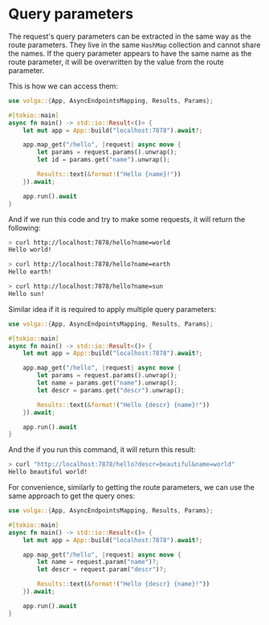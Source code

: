 # Query parameters

The request's query parameters can be extracted in the same way as the route parameters. They live in the same `HashMap` collection and cannot share the names. If the query parameter appears to have the same name as the route parameter, it will be overwritten by the value from the route parameter.

This is how we can access them:
```rust
use volga::{App, AsyncEndpointsMapping, Results, Params};

#[tokio::main]
async fn main() -> std::io::Result<()> {
    let mut app = App::build("localhost:7878").await?;

    app.map_get("/hello", |request| async move {
        let params = request.params().unwrap();
        let id = params.get("name").unwrap();

        Results::text(&format!("Hello {name}!"))
    }).await;

    app.run().await
}
```
And if we run this code and try to make some requests, it will return the following:
```bash
> curl http://localhost:7878/hello?name=world
Hello world!

> curl http://localhost:7878/hello?name=earth
Hello earth!

> curl http://localhost:7878/hello?name=sun
Hello sun!
```
Similar idea if it is required to apply multiple query parameters:
```rust
use volga::{App, AsyncEndpointsMapping, Results, Params};

#[tokio::main]
async fn main() -> std::io::Result<()> {
    let mut app = App::build("localhost:7878").await?;

    app.map_get("/hello", |request| async move {
        let params = request.params().unwrap();
        let name = params.get("name").unwrap();
        let descr = params.get("descr").unwrap();

        Results::text(&format!("Hello {descr} {name}!"))
    }).await;

    app.run().await
}
```
And the if you run this command, it will return this result:
```bash
> curl "http://localhost:7878/hello?descr=beautiful&name=world"
Hello beautiful world!
```
For convenience, similarly to getting the route parameters, we can use the same approach to get the query ones:
```rust
use volga::{App, AsyncEndpointsMapping, Results, Params};

#[tokio::main]
async fn main() -> std::io::Result<()> {
    let mut app = App::build("localhost:7878").await?;

    app.map_get("/hello", |request| async move {
        let name = request.param("name")?;
        let descr = request.param("descr")?;

        Results::text(&format!("Hello {descr} {name}!"))
    }).await;

    app.run().await
}
```